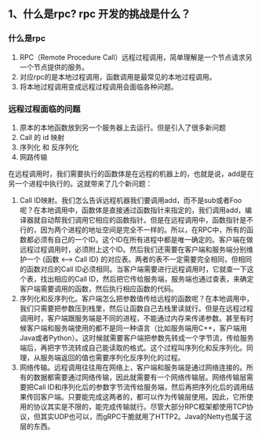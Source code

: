 ## 1、什么是rpc? rpc 开发的挑战是什么？

### 什么是rpc

1. RPC（Remote Procedure Call）远程过程调用，简单理解是一个节点请求另一个节点提供的服务。
2. 对应rpc的是本地过程调用，函数调用是最常见的本地过程调用。
3. 将本地过程调用变成远程过程调用会面临各种问题。



### 远程过程面临的问题

1. 原本的本地函数放到另一个服务器上去运行。但是引入了很多新问题
2. Call 的 id 映射
3. 序列化 和 反序列化
4. 网路传输



在远程调用时，我们需要执行的函数体是在远程的机器上的，也就是说，add是在另一个进程中执行的。这就带来了几个新问题：

1. Call ID映射。我们怎么告诉远程机器我们要调用add，而不是sub或者Foo呢？在本地调用中，函数体是直接通过函数指针来指定的，我们调用add，编译器就自动帮我们调用它相应的函数指针。但是在远程调用中，函数指针是不行的，因为两个进程的地址空间是完全不一样的。所以，在RPC中，所有的函数都必须有自己的一个ID。这个ID在所有进程中都是唯一确定的。客户端在做远程过程调用时，必须附上这个ID。然后我们还需要在客户端和服务端分别维护一个 {函数 <--> Call ID} 的对应表。两者的表不一定需要完全相同，但相同的函数对应的Call ID必须相同。当客户端需要进行远程调用时，它就查一下这个表，找出相应的Call ID，然后把它传给服务端，服务端也通过查表，来确定客户端需要调用的函数，然后执行相应函数的代码。
2. 序列化和反序列化。客户端怎么把参数值传给远程的函数呢？在本地调用中，我们只需要把参数压到栈里，然后让函数自己去栈里读就行。但是在远程过程调用时，客户端跟服务端是不同的进程，不能通过内存来传递参数。甚至有时候客户端和服务端使用的都不是同一种语言（比如服务端用C++，客户端用Java或者Python）。这时候就需要客户端把参数先转成一个字节流，传给服务端后，再把字节流转成自己能读取的格式。这个过程叫序列化和反序列化。同理，从服务端返回的值也需要序列化反序列化的过程。
3. 网络传输。远程调用往往用在网络上，客户端和服务端是通过网络连接的。所有的数据都需要通过网络传输，因此就需要有一个网络传输层。网络传输层需要把Call ID和序列化后的参数字节流传给服务端，然后再把序列化后的调用结果传回客户端。只要能完成这两者的，都可以作为传输层使用。因此，它所使用的协议其实是不限的，能完成传输就行。尽管大部分RPC框架都使用TCP协议，但其实UDP也可以，而gRPC干脆就用了HTTP2。Java的Netty也属于这层的东西。